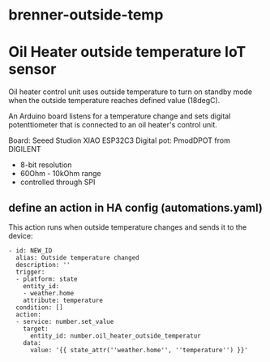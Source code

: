 # brenner-outside-temp
# Oil Heater outside temperature IoT sensor

Oil heater control unit uses outside temperature
to turn on standby mode when the outside temperature
reaches defined value (18degC).

An Arduino board listens for a temperature change
and sets digital potenttiometer that is connected
to an oil heater's control unit.

Board: Seeed Studion XIAO ESP32C3
Digital pot: PmodDPOT from DIGILENT
  - 8-bit resolution
  - 60Ohm - 10kOhm range
  - controlled through SPI

## define an action in HA config (automations.yaml)
This action runs when outside temperature changes and
sends it to the device:
```
- id: NEW_ID
  alias: Outside temperature changed
  description: ''
  trigger:
  - platform: state
    entity_id:
    - weather.home
    attribute: temperature
  condition: []
  action:
  - service: number.set_value
    target:
      entity_id: number.oil_heater_outside_temperatur
    data:
      value: '{{ state_attr(''weather.home'', ''temperature'') }}'
```